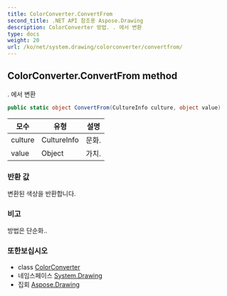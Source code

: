 ```yaml
---
title: ColorConverter.ConvertFrom
second_title: .NET API 참조용 Aspose.Drawing
description: ColorConverter 방법. . 에서 변환
type: docs
weight: 20
url: /ko/net/system.drawing/colorconverter/convertfrom/
---
```

## ColorConverter.ConvertFrom method

. 에서 변환

```csharp
public static object ConvertFrom(CultureInfo culture, object value)
```

| 모수 | 유형 | 설명 |
| --- | --- | --- |
| culture | CultureInfo | 문화. |
| value | Object | 가치. |

### 반환 값

변환된 색상을 반환합니다.

### 비고

방법은 단순화..

### 또한보십시오

* class [ColorConverter](../)
* 네임스페이스 [System.Drawing](../../colorconverter/)
* 집회 [Aspose.Drawing](../../../)


